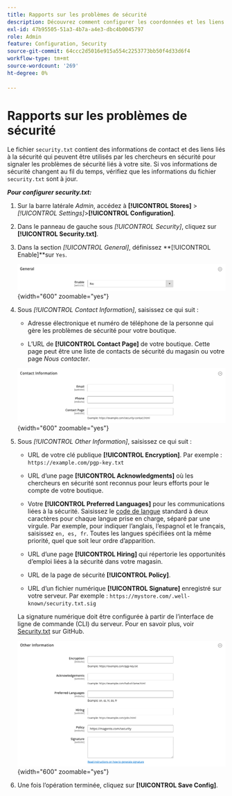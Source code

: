 ```yaml
---
title: Rapports sur les problèmes de sécurité
description: Découvrez comment configurer les coordonnées et les liens liés à la sécurité qui peuvent être utilisés par les chercheurs en sécurité pour signaler les problèmes de sécurité sur votre site.
exl-id: 47b95505-51a3-4b7a-a4e3-dbc4b0045797
role: Admin
feature: Configuration, Security
source-git-commit: 64ccc2d5016e915a554c2253773bb50f4d33d6f4
workflow-type: tm+mt
source-wordcount: '269'
ht-degree: 0%

---
```


# Rapports sur les problèmes de sécurité

Le fichier `security.txt` contient des informations de contact et des liens liés à la sécurité qui peuvent être utilisés par les chercheurs en sécurité pour signaler les problèmes de sécurité liés à votre site. Si vos informations de sécurité changent au fil du temps, vérifiez que les informations du fichier `security.txt` sont à jour.

**_Pour configurer security.txt:_**

1. Sur la barre latérale _Admin_, accédez à **[!UICONTROL Stores]** > _[!UICONTROL Settings]_>**[!UICONTROL Configuration]**.

1. Dans le panneau de gauche sous _[!UICONTROL Security]_, cliquez sur **[!UICONTROL Security.txt]**.

1. Dans la section _[!UICONTROL General]_, définissez **[!UICONTROL Enable]**sur `Yes`.

   ![Configuration générale de la sécurité](../configuration-reference/security/assets/txt-general.png){width="600" zoomable="yes"}

1. Sous _[!UICONTROL Contact Information]_, saisissez ce qui suit :

   - Adresse électronique et numéro de téléphone de la personne qui gère les problèmes de sécurité pour votre boutique.

   - L’URL de **[!UICONTROL Contact Page]** de votre boutique. Cette page peut être une liste de contacts de sécurité du magasin ou votre page _Nous contacter_.

   ![Configuration des coordonnées](../configuration-reference/security/assets/txt-contact-info.png){width="600" zoomable="yes"}

1. Sous _[!UICONTROL Other Information]_, saisissez ce qui suit :

   - URL de votre clé publique **[!UICONTROL Encryption]**. Par exemple : `https://example.com/pgp-key.txt`

   - URL d’une page **[!UICONTROL Acknowledgments]** où les chercheurs en sécurité sont reconnus pour leurs efforts pour le compte de votre boutique.

   - Votre **[!UICONTROL Preferred Languages]** pour les communications liées à la sécurité. Saisissez le [code de langue](https://en.wikipedia.org/wiki/List_of_ISO_639-1_codes) standard à deux caractères pour chaque langue prise en charge, séparé par une virgule. Par exemple, pour indiquer l’anglais, l’espagnol et le français, saisissez `en, es, fr`. Toutes les langues spécifiées ont la même priorité, quel que soit leur ordre d’apparition.

   - URL d’une page **[!UICONTROL Hiring]** qui répertorie les opportunités d’emploi liées à la sécurité dans votre magasin.

   - URL de la page de sécurité **[!UICONTROL Policy]**.

   - URL d’un fichier numérique **[!UICONTROL Signature]** enregistré sur votre serveur. Par exemple : `https://mystore.com/.well-known/security.txt.sig`

   La signature numérique doit être configurée à partir de l’interface de ligne de commande (CLI) du serveur. Pour en savoir plus, voir [Security.txt](https://github.com/magento/security-package/blob/1.0-develop/Securitytxt/README.md) sur GitHub.

   ![Autres informations](../configuration-reference/security/assets/txt-other-info.png){width="600" zoomable="yes"}

1. Une fois l’opération terminée, cliquez sur **[!UICONTROL Save Config]**.
